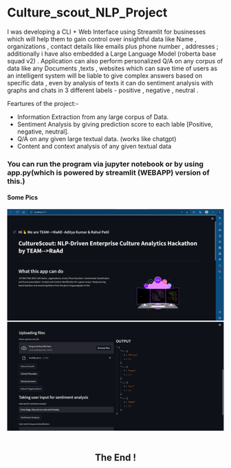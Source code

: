 # Culture_scout_NLP_Project

I was developing a CLI + Web Interface using Streamlit for businesses which will help them to gain control over insightful data like Name , organizations , contact details like emails plus phone number , addresses ; additionally i have also embedded a Large Language Model (roberta base squad v2) . Application can also perform personalized Q/A on any corpus of data like any Documents ,texts , websites which can save time of users as an intelligent system will be liable to give complex answers based on specific data , even by analysis of texts it can do sentiment analysis with graphs and chats in 3 different labels - positive , negative , neutral .

Feartures of the project:-
<ul>
  <li>Information Extraction from any large corpus of Data.</li>
  <li>Sentiment Analysis by giving prediction score to each lable [Positive, negative, neutral].</li>
  <li>Q/A on any given large textual data. (works like chatgpt)</li>
  <li>Content and context analysis of any given textual data</li>
</ul>

<h3>You can run the program via jupyter notebook or by using app.py(which is powered by streamlit (WEBAPP) version of this.)</h3>

<h4> Some Pics</h4>
<img src="./outputs_streamlit/Capture.PNG"/>
<br/>
<img src="./outputs_streamlit/Capture4.PNG"/>

<br/>
<br/>

<h2 align="center">The End !</h2>
